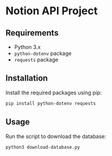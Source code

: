 # Notion API Project

## Requirements

- Python 3.x
- `python-dotenv` package
- `requests` package

## Installation

Install the required packages using pip:

```bash
pip install python-dotenv requests
```

## Usage

Run the script to download the database:

```bash
python3 download-database.py
```
